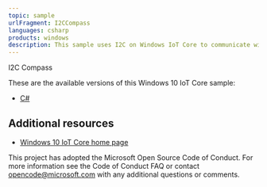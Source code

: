 ```yaml
---
topic: sample
urlFragment: I2CCompass
languages: csharp
products: windows
description: This sample uses I2C on Windows IoT Core to communicate with an HMC5883L Magnetometer device.
---
```


I2C Compass

These are the available versions of this Windows 10 IoT Core sample:

*	[C#](./CS/README.md)

## Additional resources
* [Windows 10 IoT Core home page](https://developer.microsoft.com/en-us/windows/iot/)

This project has adopted the Microsoft Open Source Code of Conduct. For more information see the Code of Conduct FAQ or contact <opencode@microsoft.com> with any additional questions or comments.
